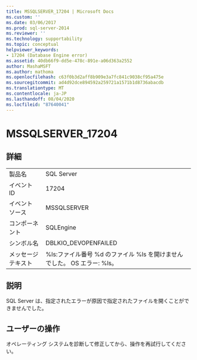 ```yaml
---
title: MSSQLSERVER_17204 | Microsoft Docs
ms.custom: ''
ms.date: 03/06/2017
ms.prod: sql-server-2014
ms.reviewer: ''
ms.technology: supportability
ms.topic: conceptual
helpviewer_keywords:
- 17204 (Database Engine error)
ms.assetid: 40db66f9-dd5e-478c-891e-a06d363a2552
author: MashaMSFT
ms.author: mathoma
ms.openlocfilehash: c63f0b3d2aff8b909e3a7fc841c9038cf95a475e
ms.sourcegitcommit: ad4d92dce894592a259721a1571b1d8736abacdb
ms.translationtype: MT
ms.contentlocale: ja-JP
ms.lasthandoff: 08/04/2020
ms.locfileid: "87640041"
---
```

# <a name="mssqlserver_17204"></a>MSSQLSERVER_17204
    
## <a name="details"></a>詳細  
  
|||  
|-|-|  
|製品名|SQL Server|  
|イベント ID|17204|  
|イベント ソース|MSSQLSERVER|  
|コンポーネント|SQLEngine|  
|シンボル名|DBLKIO_DEVOPENFAILED|  
|メッセージ テキスト|%ls:ファイル番号 %d のファイル %ls を開けませんでした。  OS エラー: %ls。|  
  
## <a name="explanation"></a>説明  
 SQL Server は、指定されたエラーが原因で指定されたファイルを開くことができませんでした。  
  
## <a name="user-action"></a>ユーザーの操作  
 オペレーティング システムを診断して修正してから、操作を再試行してください。  
  
  
